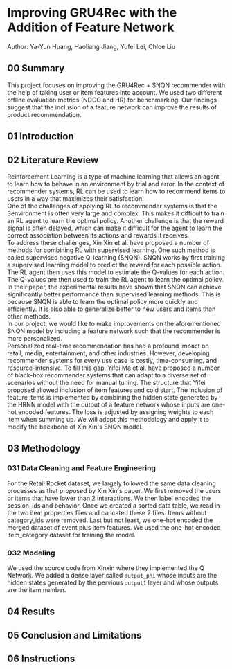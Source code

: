# Improving GRU4Rec with the Addition of Feature Network
Author: Ya-Yun Huang, Haoliang Jiang, Yufei Lei, Chloe Liu
## 00 Summary
This project focuses on improving the GRU4Rec + SNQN recommender with the help of taking user or item features into account. We used two different offline evaluation metrics (NDCG and HR) for benchmarking. Our findings suggest that the inclusion of a feature network can improve the results of product recommendation. 
## 01 Introduction
## 02 Literature Review
Reinforcement Learning is a type of machine learning that allows an agent to learn how to behave in an environment by trial and error. In the context of recommender systems, RL can be used to learn how to recommend items to users in a way that maximizes their satisfaction.  
One of the challenges of applying RL to recommender systems is that the 3environment is often very large and complex. This makes it difficult to train an RL agent to learn the optimal policy. Another challenge is that the reward signal is often delayed, which can make it difficult for the agent to learn the correct association between its actions and rewards it receives.  
To address these challenges, Xin Xin et al. have proposed a number of methods for combining RL with supervised learning. One such method is called supervised negative Q-learning (SNQN). SNQN works by first training a supervised learning model to predict the reward for each possible action. The RL agent then uses this model to estimate the Q-values for each action. The Q-values are then used to train the RL agent to learn the optimal policy. In their paper, the experimental results have shown that SNQN can achieve significantly better performance than supervised learning methods. This is because SNQN is able to learn the optimal policy more quickly and efficiently. It is also able to generalize better to new users and items than other methods.  
In our project, we would like to make improvements on the aforementioned SNQN model by including a feature network such that the recommender is more personalized.  
Personalized real-time recommendation has had a profound impact on retail, media, entertainment, and other industries. However, developing recommender systems for every use case is costly, time-consuming, and resource-intensive. To fill this gap, Yifei Ma et al. have proposed a number of black-box recommender systems that can adapt to a diverse set of scenarios without the need for manual tuning. The structure that Yifei proposed allowed inclusion of item features and cold start. The inclusion of feature items is implemented by combining the hidden state generated by the HRNN model with the output of a feature network whose inputs are one-hot encoded features. The loss is adjusted by assigning weights to each item when summing up. We will adopt this methodology and apply it to modify the backbone of Xin Xin's SNQN model.
## 03 Methodology
### 031 Data Cleaning and Feature Engineering
For the Retail Rocket dataset, we largely followed the same data cleaning processes as that proposed by Xin Xin's paper. We first removed the users or items that have lower than 2 interactions. We then label encoded the session_ids and behavior. Once we created a sorted data table, we read in the two item properties files and cancated these 2 files. Items without category_ids were removed. Last but not least, we one-hot encoded the merged dataset of event plus item features. We used the one-hot encoded item_category dataset for training the model. 
### 032 Modeling
We used the source code from Xinxin where they implemented the Q Network. We added a dense layer called `output_phi` whose inputs are the hidden states generated by the pervious `output1` layer and whose outputs are the item number. 
## 04 Results
## 05 Conclusion and Limitations
## 06 Instructions
